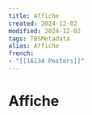 ```yaml
---
title: Affiche
created: 2024-12-02
modified: 2024-12-02
tags: TBSMetadata
alias: Affiche
french:
- "[[16134 Posters]]"
---
```

# Affiche
